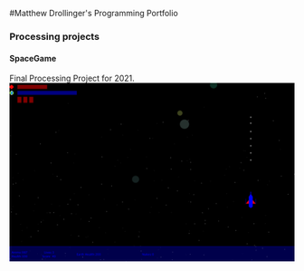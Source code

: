 
#Matthew Drollinger's Programming Portfolio

### Processing projects

#### SpaceGame
Final Processing Project for 2021.
![Screenshot of Space Game](https://github.com/Maskie1/Coding-2-Portfolio/blob/gh-pages/images/SpaceGame.png?raw=true)
